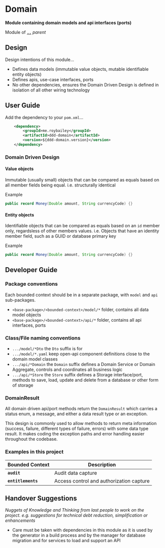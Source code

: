 # Domain

**Module containing domain models and api interfaces (ports)**

Module of [**`..`**](../README.md) *parent*


## Design

Design intentions of this module...

* Defines data models (immutable value objects, mutable identifiable entity objects)
* Defines apis, use-case interfaces, ports
* No other dependencies, ensures the Domain Driven Design is defined in isolation of all other wiring technology


## User Guide

Add the dependency to your `pom.xml`...

```xml
    <dependency>
        <groupId>me.roybailey</groupId>
        <artifactId>ddd-domain</artifactId>
        <version>${ddd-domain.version}</version>
    </dependency>
```

### Domain Driven Design 

#### Value objects

Immutable (usually small) objects that can be compared as equals based on all member fields being equal.
i.e. structurally identical

Example

```java
public record Money(Double amount, String currencyCode) {}
```


#### Entity objects

Identifiable objects that can be compared as equals based on an `id` member only, regardsless of other members values.
i.e. Objects that have an identity member field, such as a GUID or database primary key

Example

```java
public record Money(Double amount, String currencyCode) {}
```

## Developer Guide

### Package conventions

Each bounded context should be in a separate package, with `model` and `api` sub-packages.

* `<base-package>/<bounded-context>/model/*` folder, contains all data model objects
* `<base-package>/<bounded-context>/api/*` folder, contains all api interfaces, ports

### Class/File naming conventions

* `.../model/*Dto` the `Dto` suffix is for
* `.../model/*.yaml` keep open-api component definitions close to the domain model classes
* `.../api/*Domain` the `Domain` suffix defines a Domain Service or Domain Aggregate, controls and coordinates all business logic
* `.../api/*Store` the `Store` suffix defines a Storage interface/port, methods to save, load, update and delete from a database or other form of storage

### DomainResult 

All domain driven api/port methods return the `DomainResult` which carries a status enum, a message, and either a data result type or an exception.

This design is commonly used to allow methods to return meta information (success, failure, different types of failure, errors) with some data type result.
It makes coding the exception paths and error handling easier throughout the codebase.

### Examples in this project

| Bounded Context    | Description                              |
|--------------------|------------------------------------------|
| **`audit`**        | Audit data capture                       |
| **`entitlements`** | Access control and authorization capture |


## Handover Suggestions

_Nuggets of Knowledge and Thinking from last people to work on the project._
_e.g. suggestions for technical debt reduction, simplification or enhancements_

* Care must be taken with dependencies in this module as it is used by the generator in a build process
  and by the manager for database migration and for services to load and support an API
